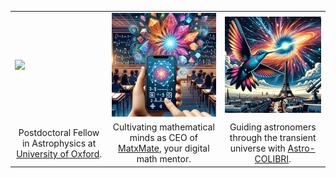 <table>
  <tr>
    <td><img src="https://avatars.githubusercontent.com/u/31761331?v=4" width="300" /></td>
    <td><img src="https://github.com/reichherzerp/reichherzerp/blob/main/matxmate_img.png" width="300" /></td>
    <td><img src="https://github.com/reichherzerp/reichherzerp/blob/main/astro-COLIBRI_img.png" width="300" /></td>
  </tr>
  <tr>
    <td align="center">Postdoctoral Fellow in Astrophysics at <a href="https://www.physics.ox.ac.uk/our-people/reichherzer">University of Oxford</a>.</td>
    <td align="center">Cultivating mathematical minds as CEO of <a href="https://matxmate.com">MatxMate</a>, your digital math mentor.</td>
    <td align="center">Guiding astronomers through the transient universe with <a href="https://astro-colibri.science">Astro-COLIBRI</a>.</td>
  </tr>
</table>
